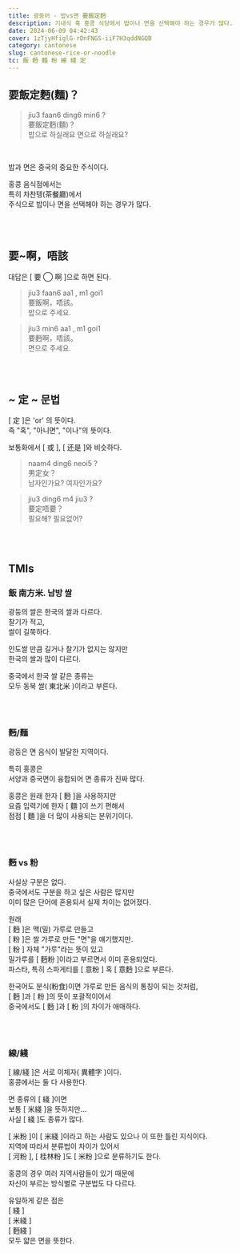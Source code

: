 ```yaml
---
title: 광둥어 - 밥vs면 要飯定麪
description: 기내식 혹 홍콩 식당에서 밥이나 면을 선택해야 하는 경우가 많다.
date: 2024-06-09 04:42:43
cover: 1zTjyHfiglG-rDnFNGS-iiF7H3qddNGQB
category: cantonese
slug: cantonese-rice-or-noodle
tc: 飯 麪 麵 粉 線 綫 定
---
```


## 要飯定麪(麵)？

> jiu3 faan6 ding6 min6 ?  
> 要飯定麪(麵)？  
> 밥으로 하실래요 면으로 하실래요?

<br>

밥과 면은 중국의 중요한 주식이다.

홍콩 음식점에서는  
특히 차찬텡(茶餐廳)에서  
주식으로 밥이나 면을 선택해야 하는 경우가 많다.

<br><br>

## 要~啊，唔該

대답은 [ 要 ◯ 啊 ]으로 하면 된다.

> jiu3 faan6 aa1 , m1 goi1  
> 要飯啊，唔該。  
> 밥으로 주세요.

> jiu3 min6 aa1 , m1 goi1  
> 要麪啊，唔該。  
> 면으로 주세요.

<br><br>

## ~ 定 ~ 문법

[ 定 ]은 'or' 의 뜻이다.  
즉 "혹", "아니면", "이나"의 뜻이다.

보통화에서 [ 或 ], [ 还是 ]와 비슷하다.

> naam4 ding6 neoi5 ?  
> 男定女？  
> 남자인가요? 여자인가요?

> jiu3 ding6 m4 jiu3 ?  
> 要定唔要？  
> 필요해? 필요없어?

<br><br>

## TMIs

### 飯 南方米. 남방 쌀

광둥의 쌀은 한국의 쌀과 다르다.  
찰기가 적고,  
쌀이 길쭉하다.

인도쌀 만큼 길거나 찰기가 없지는 않지만  
한국의 쌀과 많이 다르다.

중국에서 한국 쌀 같은 종류는  
모두 동북 쌀( 東北米 )이라고 부른다.

<br><br>

### 麪/麵

광둥은 면 음식이 발달한 지역이다.

특히 홍콩은  
서양과 중국면이 융합되어 면 종류가 진짜 많다.

홍콩은 원래 한자 [ 麪 ]을 사용하지만  
요즘 입력기에 한자 [ 麵 ]이 쓰기 편해서  
점점 [ 麵 ]을 더 많이 사용되는 분위기이다.

<br><br>

### 麪 vs 粉

사실상 구분은 없다.  
중국에서도 구분을 하고 싶은 사람은 많지만  
이미 많은 단어에 혼용되서 실제 차이는 없어졌다.

원래  
[ 麪 ]은 맥(밀) 가루로 만들고  
[ 粉 ]은 쌀 가루로 만든 "면"을 얘기했지만.  
[ 粉 ] 자체 "가루"라는 뜻이 있고  
밀가루를 [ 麪粉 ]이라고 부르면서 이미 혼용되었다.  
파스타, 특히 스파게티를 [ 意粉 ] 혹 [ 意麪 ]으로 부른다.

한국어도 분식(粉食)이면 가루로 만든 음식의 통칭이 되는 것처럼,  
[ 麪 ]과 [ 粉 ]의 뜻이 포괄적이어서  
중국에서도 [ 麪 ]과 [ 粉 ]의 차이가 애매하다.

<br><br>

### 線/綫

[ 線/綫 ]은 서로 이체자( 異體字 )이다.  
홍콩에서는 둘 다 사용한다.

면 종류의 [ 綫 ]이면  
보통 [ 米綫 ]을 뜻하지만...  
사실 [ 綫 ]도 종류가 많다.

[ 米粉 ]이 [ 米綫 ]이라고 하는 사람도 있으나 이 또한 틀린 지식이다.  
지역에 따라서 분류법이 차이가 있어서  
[ 河粉 ], [ 桂林粉 ]도 [ 米粉 ]으로 분류하기도 한다.

홍콩의 경우 여러 지역사람들이 있기 때문에  
자신이 부르는 방식별로 구분법도 다 다르다.

유일하게 같은 점은  
[ 綫 ]  
[ 米綫 ]  
[ 麪綫 ]  
모두 얇은 면을 뜻한다.
